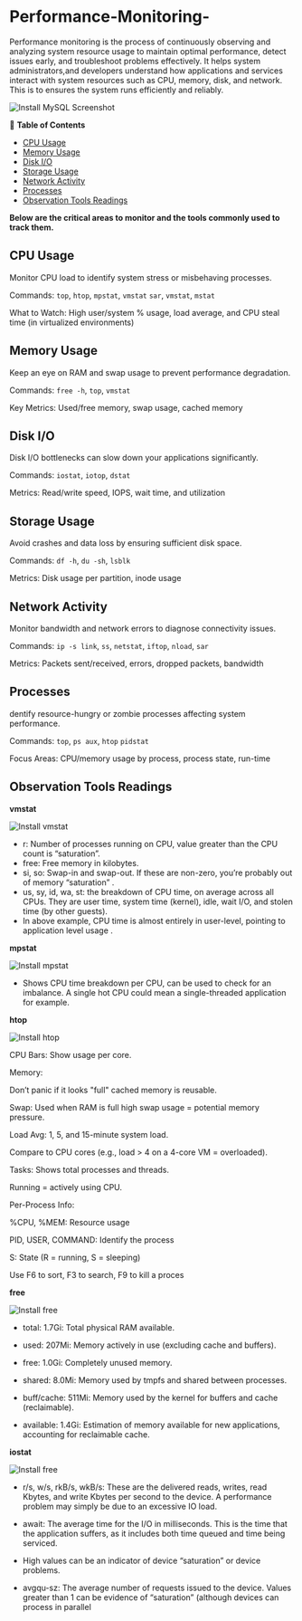 # Performance-Monitoring-
Performance monitoring is the process of continuously observing and analyzing system resource usage to maintain optimal performance, detect issues early, and troubleshoot problems effectively. It helps system administrators,and developers understand how applications and services interact with system resources such as CPU, memory, disk, and network. This is to ensures the system runs efficiently and reliably.


![Install MySQL Screenshot](./image01.png)


 📑 **Table of Contents**
 
- [CPU Usage](#cpu-usage)
- [Memory Usage](#memory-usage)
- [Disk I/O](#disk-i/o)
- [Storage Usage](#storage-usage)
- [Network Activity](#network-activity)
- [Processes](#processes)
- [Observation Tools Readings](#observation-tools-readings)


**Below are the critical areas to monitor and the tools commonly used to track them.**


## CPU Usage

Monitor CPU load to identify system stress or misbehaving processes.

Commands: `top`, `htop`, `mpstat`, `vmstat` `sar`, `vmstat`,   `mstat`

What to Watch: High user/system % usage, load average, and CPU steal time (in virtualized environments)

## Memory Usage

Keep an eye on RAM and swap usage to prevent performance degradation.

Commands: `free -h`, `top`, `vmstat`

Key Metrics: Used/free memory, swap usage, cached memory

## Disk I/O

Disk I/O bottlenecks can slow down your applications significantly.

Commands: `iostat`, `iotop`, `dstat`

Metrics: Read/write speed, IOPS, wait time, and utilization

## Storage Usage

Avoid crashes and data loss by ensuring sufficient disk space.

Commands: `df -h`, `du -sh`, `lsblk`

Metrics: Disk usage per partition, inode usage

## Network Activity

Monitor bandwidth and network errors to diagnose connectivity issues.

Commands: `ip -s link`, `ss`, `netstat`, `iftop`, `nload`, `sar`

Metrics: Packets sent/received, errors, dropped packets, bandwidth

## Processes

dentify resource-hungry or zombie processes affecting system performance.

Commands: `top`, `ps aux`, `htop` `pidstat`

Focus Areas: CPU/memory usage by process, process state, run-time

## Observation Tools Readings

**vmstat**

![Install vmstat](./images/vmstat.png)

- r: Number of processes running on CPU, value greater than the CPU count is “saturation”.
- free: Free memory in kilobytes.
- si, so: Swap-in and swap-out. If these are non-zero, you’re probably out of memory “saturation” .
- us, sy, id, wa, st: the breakdown of CPU time, on average across all CPUs. They are user time, system time (kernel), idle, wait I/O, and stolen time (by other guests).
- In above example, CPU time is almost entirely in user-level, pointing to application level usage .

**mpstat**

![Install mpstat](./images/mpstat.png)

- Shows CPU time breakdown per CPU, can be used to check for an imbalance.
A single hot CPU could mean a single-threaded application for example.

**htop**

![Install htop](./images/htop.png)

CPU Bars: Show usage per core.

Memory:

Don’t panic if it looks "full"  cached memory is reusable.

Swap: Used when RAM is full high swap usage = potential memory pressure.

Load Avg: 1, 5, and 15-minute system load.

Compare to CPU cores (e.g., load > 4 on a 4-core VM = overloaded).

Tasks: Shows total processes and threads.

Running = actively using CPU.

Per-Process Info:

%CPU, %MEM: Resource usage

PID, USER, COMMAND: Identify the process

S: State (R = running, S = sleeping)

Use F6 to sort, F3 to search, F9 to kill a proces

**free**

![Install free](./images/free.png)

- total: 1.7Gi: Total physical RAM available.

- used: 207Mi: Memory actively in use (excluding cache and buffers).

- free: 1.0Gi: Completely unused memory.

- shared: 8.0Mi: Memory used by tmpfs and shared between processes.

- buff/cache: 511Mi: Memory used by the kernel for buffers and cache (reclaimable).

- available: 1.4Gi: Estimation of memory available for new applications, accounting for reclaimable cache.

**iostat**

  ![Install free](./images/iostat.png)

- r/s, w/s, rkB/s, wkB/s: These are the delivered reads, writes, read Kbytes, and write Kbytes per second to the device. A performance problem may simply be due to an excessive IO load.
  
- await: The average time for the I/O in milliseconds. This is the time that the application suffers, as it includes both time queued and time being serviced.
  
- High values can be an indicator of device “saturation” or device problems.
  
- avgqu-sz: The average number of requests issued to the device. Values greater than 1 can be evidence of “saturation” (although devices can process in parallel
